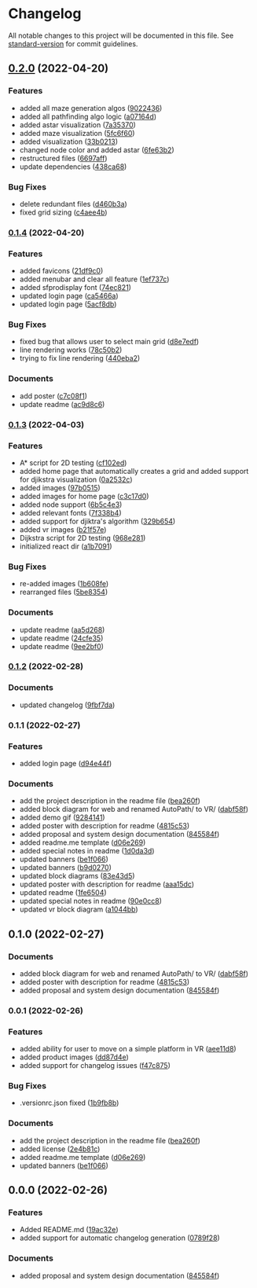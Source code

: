 # Changelog

All notable changes to this project will be documented in this file. See [standard-version](https://github.com/conventional-changelog/standard-version) for commit guidelines.

## [0.2.0](https://github.com/comp195/senior-project-spring-2022-autopath/compare/v0.1.4...v0.2.0) (2022-04-20)


### Features

* added all maze generation algos ([9022436](https://github.com/comp195/senior-project-spring-2022-autopath/commits/902243612ab0132a574f516d389a0a4e046013bc))
* added all pathfinding algo logic ([a07164d](https://github.com/comp195/senior-project-spring-2022-autopath/commits/a07164deb5f6cf767a526cd7efd67bca082f5a26))
* added astar visualization ([7a35370](https://github.com/comp195/senior-project-spring-2022-autopath/commits/7a35370dbe1b10462b6b94b035c7927ea3189620))
* added maze visualization ([5fc6f60](https://github.com/comp195/senior-project-spring-2022-autopath/commits/5fc6f602b894469187b3bb7278848b41080b2a9b))
* added visualization ([33b0213](https://github.com/comp195/senior-project-spring-2022-autopath/commits/33b0213c04a6b8ab7f27a27a7fb6ab61c70e04fe))
* changed node color and added astar ([6fe63b2](https://github.com/comp195/senior-project-spring-2022-autopath/commits/6fe63b26a3e61dc5bb2bbd353f3958a6fd38097a))
* restructured files ([6697aff](https://github.com/comp195/senior-project-spring-2022-autopath/commits/6697aff01df116089d9cd357008c6b131ee029b6))
* update dependencies ([438ca68](https://github.com/comp195/senior-project-spring-2022-autopath/commits/438ca688678ac30b88637ed69d0ee333fb5982f1))


### Bug Fixes

* delete redundant files ([d460b3a](https://github.com/comp195/senior-project-spring-2022-autopath/commits/d460b3a0eb0bd724724b2c8094ad9f5a9975f250))
* fixed grid sizing ([c4aee4b](https://github.com/comp195/senior-project-spring-2022-autopath/commits/c4aee4b25789fa1620b61167e93d7195ab043a47))

### [0.1.4](https://github.com/comp195/senior-project-spring-2022-autopath/compare/v0.1.3...v0.1.4) (2022-04-20)


### Features

* added favicons ([21df9c0](https://github.com/comp195/senior-project-spring-2022-autopath/commits/21df9c06e53ccc38a4e2a1438328abfb790c19ae))
* added menubar and clear all feature ([1ef737c](https://github.com/comp195/senior-project-spring-2022-autopath/commits/1ef737ca2494049fc214e1a6216a9ff0433b2625))
* added sfprodisplay font ([74ec821](https://github.com/comp195/senior-project-spring-2022-autopath/commits/74ec8213f6ba3eafd20058ab9e89f0a88f543e85))
* updated login page ([ca5466a](https://github.com/comp195/senior-project-spring-2022-autopath/commits/ca5466a77aa422d13614d8f647fff671d91271e6))
* updated login page ([5acf8db](https://github.com/comp195/senior-project-spring-2022-autopath/commits/5acf8db671dc645c044d8ebc3ac0575df28df57c))


### Bug Fixes

* fixed bug that allows user to select main grid ([d8e7edf](https://github.com/comp195/senior-project-spring-2022-autopath/commits/d8e7edfc364bb138450ed912a970048a691ce004))
* line rendering works ([78c50b2](https://github.com/comp195/senior-project-spring-2022-autopath/commits/78c50b28c3f32a85df02c301ee3fde589fb36443))
* trying to fix line rendering ([440eba2](https://github.com/comp195/senior-project-spring-2022-autopath/commits/440eba2bf67a5414858af24c901b5769b58bcaab))


### Documents

* add poster ([c7c08f1](https://github.com/comp195/senior-project-spring-2022-autopath/commits/c7c08f11ce1f280ec214942bc44520b166d6b3b0))
* update readme ([ac9d8c6](https://github.com/comp195/senior-project-spring-2022-autopath/commits/ac9d8c68501c3f781745f9a75c4f1ff87b3a121e))

### [0.1.3](https://github.com/comp195/senior-project-spring-2022-autopath/compare/v0.1.2...v0.1.3) (2022-04-03)


### Features

* A* script for 2D testing ([cf102ed](https://github.com/comp195/senior-project-spring-2022-autopath/commits/cf102ed1b6b5b0fdbb1806e0fbf5f5bd07881d01))
* added home page that automatically creates a grid and added support for djikstra visualization ([0a2532c](https://github.com/comp195/senior-project-spring-2022-autopath/commits/0a2532c970d7a7ea363fd748685ad6f79ecfcc2e))
* added images ([97b0515](https://github.com/comp195/senior-project-spring-2022-autopath/commits/97b0515d8814ce9cf8a6fcabb58f7a6a7702cc30))
* added images for home page ([c3c17d0](https://github.com/comp195/senior-project-spring-2022-autopath/commits/c3c17d085d5c2ebe33027aa728b654669e39af27))
* added node support ([6b5c4e3](https://github.com/comp195/senior-project-spring-2022-autopath/commits/6b5c4e368f11bfef58f986ef1472479c761ce5c3))
* added relevant fonts ([7f338b4](https://github.com/comp195/senior-project-spring-2022-autopath/commits/7f338b463e7c12a7eb88c6bad7e93c817581e265))
* added support for djiktra's algorithm ([329b654](https://github.com/comp195/senior-project-spring-2022-autopath/commits/329b6544bc3d20815e0bcac9a68ce481f7cbb991))
* added vr images ([b21f57e](https://github.com/comp195/senior-project-spring-2022-autopath/commits/b21f57e247e70898afc16f9b41f988eb0e15911c))
* Dijkstra script for 2D testing ([968e281](https://github.com/comp195/senior-project-spring-2022-autopath/commits/968e281afd4706331fee89dc1374e086f2cce347))
* initialized react dir ([a1b7091](https://github.com/comp195/senior-project-spring-2022-autopath/commits/a1b70914c841581e5c23b6113e680c9f62962e86))


### Bug Fixes

* re-added images ([1b608fe](https://github.com/comp195/senior-project-spring-2022-autopath/commits/1b608fe48262f16df70e6a46e8ca8c4f5ece9244))
* rearranged files ([5be8354](https://github.com/comp195/senior-project-spring-2022-autopath/commits/5be8354e39c4e265a69ca37cb12dd1acae19280c))


### Documents

* update readme ([aa5d268](https://github.com/comp195/senior-project-spring-2022-autopath/commits/aa5d2686d1f483d70236b2e64694cc82b322e8e6))
* update readme ([24cfe35](https://github.com/comp195/senior-project-spring-2022-autopath/commits/24cfe35092f5c186d5d84fffaae00f5fd8e0c791))
* update readme ([9ee2bf0](https://github.com/comp195/senior-project-spring-2022-autopath/commits/9ee2bf0cb7b3660cd1e2fdfbe93d9629709dff38))

### [0.1.2](https://github.com/comp195/senior-project-spring-2022-autopath/compare/v0.1.1...v0.1.2) (2022-02-28)


### Documents

* updated changelog ([9fbf7da](https://github.com/comp195/senior-project-spring-2022-autopath/commits/9fbf7daf6e1c2f4e859106d2e499ab1514df7775))

### 0.1.1 (2022-02-27)


### Features
* added login page ([d94e44f](https://github.com/comp195/senior-project-spring-2022-autopath/commits/d94e44f93276235f906c9c61f3095a1084044c6f))

### Documents

* add the project description in the readme file ([bea260f](https://github.com/comp195/senior-project-spring-2022-autopath/commits/bea260f37e0d4c735e2e1263ef867f70bda1b8a4))
* added block diagram for web and renamed AutoPath/ to VR/ ([dabf58f](https://github.com/comp195/senior-project-spring-2022-autopath/commits/dabf58f5f8fddda354caeab9e44cce96904d0985))
* added demo gif ([9284141](https://github.com/comp195/senior-project-spring-2022-autopath/commits/9284141222ca50ff3c30e78bbf81a8919ed58fb2))
* added poster with description for readme ([4815c53](https://github.com/comp195/senior-project-spring-2022-autopath/commits/4815c53a8b27ee840938d2956d7e65974cb5eb12))
* added proposal and system design documentation ([845584f](https://github.com/comp195/senior-project-spring-2022-autopath/commits/845584ff860edb64bc89211eb0aeef1897cfd28d))
* added readme.me template ([d06e269](https://github.com/comp195/senior-project-spring-2022-autopath/commits/d06e2695d71dd6c0729877dd28946886ad8c62d9))
* added special notes in readme ([1d0da3d](https://github.com/comp195/senior-project-spring-2022-autopath/commits/1d0da3d7bc0b609d0cb66cd09daa8cf75ac8eceb))
* updated banners ([be1f066](https://github.com/comp195/senior-project-spring-2022-autopath/commits/be1f066bc0252d3969b75586d1ec3c9ab84b422a))
* updated banners ([b9d0270](https://github.com/comp195/senior-project-spring-2022-autopath/commits/b9d0270e7d0f80cfa2fdb3816a5708e48ca199b4))
* updated block diagrams ([83e43d5](https://github.com/comp195/senior-project-spring-2022-autopath/commits/83e43d5e2c9e04abc01c6a37e0e1efb999a78858))
* updated poster with description for readme ([aaa15dc](https://github.com/comp195/senior-project-spring-2022-autopath/commits/aaa15dce7e73f39c3d486fc6d916308da891cca9))
* updated readme ([1fe6504](https://github.com/comp195/senior-project-spring-2022-autopath/commits/1fe650498dbe77e32a39c498a03961fe74442f92))
* updated special notes in readme ([90e0cc8](https://github.com/comp195/senior-project-spring-2022-autopath/commits/90e0cc8a6e095ede8673dd898f206aba1905b95b))
* updated vr block diagram ([a1044bb](https://github.com/comp195/senior-project-spring-2022-autopath/commits/a1044bb25cac7b32ba2dcfadf0e0d691551b18b7))

## 0.1.0 (2022-02-27)


### Documents

* added block diagram for web and renamed AutoPath/ to VR/ ([dabf58f](https://github.com/comp195/senior-project-spring-2022-autopath/commits/dabf58f5f8fddda354caeab9e44cce96904d0985))
* added poster with description for readme ([4815c53](https://github.com/comp195/senior-project-spring-2022-autopath/commits/4815c53a8b27ee840938d2956d7e65974cb5eb12))
* added proposal and system design documentation ([845584f](https://github.com/comp195/senior-project-spring-2022-autopath/commits/845584ff860edb64bc89211eb0aeef1897cfd28d))

### 0.0.1 (2022-02-26)


### Features

* added ability for user to move on a simple platform in VR ([aee11d8](https://github.com/comp195/senior-project-spring-2022-autopath/commits/aee11d8ea17e18305d0d8de20fe42b2106ee4171))
* added product images ([dd87d4e](https://github.com/comp195/senior-project-spring-2022-autopath/commits/dd87d4ec1646e5eebc4777216e34a07d6f7fda47)) 
* added support for changelog issues ([f47c875](https://github.com/comp195/senior-project-spring-2022-autopath/commits/f47c875cce6ca66eb04f24abd569d82d3abd5ddf))


### Bug Fixes

* .versionrc.json fixed ([1b9fb8b](https://github.com/comp195/senior-project-spring-2022-autopath/commits/1b9fb8b66a04114fc899343d371a017472e06ab4))


### Documents

* add the project description in the readme file ([bea260f](https://github.com/comp195/senior-project-spring-2022-autopath/commits/bea260f37e0d4c735e2e1263ef867f70bda1b8a4))
* added license ([2e4b81c](https://github.com/comp195/senior-project-spring-2022-autopath/commits/2e4b81c6247af4e1fe510ceb3cb1098efc95e289))
* added readme.me template ([d06e269](https://github.com/comp195/senior-project-spring-2022-autopath/commits/d06e2695d71dd6c0729877dd28946886ad8c62d9))
* updated banners ([be1f066](https://github.com/comp195/senior-project-spring-2022-autopath/commits/be1f066bc0252d3969b75586d1ec3c9ab84b422a))

## 0.0.0 (2022-02-26)


### Features

* Added README.md ([19ac32e](https://github.com/comp195/senior-project-spring-2022-autopath/commits/19ac32e13a28ebafe7d00d567d1c8c7e8f33393c))
* added support for automatic changelog generation ([0789f28](https://github.com/comp195/senior-project-spring-2022-autopath/commits/0789f28a4182e38e3f07128af7981da458efd40b))


### Documents

* added proposal and system design documentation ([845584f](https://github.com/comp195/senior-project-spring-2022-autopath/commits/845584ff860edb64bc89211eb0aeef1897cfd28d))

